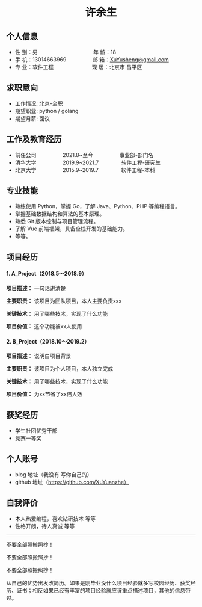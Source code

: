  <center>
     <h1>许余生</h1>
 </center>



## 个人信息 

* 性 别：男&emsp;&emsp;&emsp;&emsp;&emsp; &emsp;&emsp;&emsp;&emsp;&emsp; 年 龄：18  
* 手 机：13014663969&emsp;&emsp;&emsp;&emsp;&emsp;邮 箱：XuYusheng@gmail.com    
* 专 业：软件工程&emsp;&emsp;&emsp;&emsp;&emsp;&emsp;&emsp;  现 居：北京市 昌平区

## 求职意向

* 工作情况: 北京-全职
* 期望职业: python / golang
* 期望月薪: 面议

## 工作及教育经历

* 前任公司&emsp;&emsp;&emsp;&emsp;&emsp;2021.8~至今&emsp;&emsp;&emsp;&emsp;&emsp;事业部-部门名       
* 清华大学&emsp;&emsp;&emsp;&emsp;&emsp;2019.9~2021.7&emsp;&emsp;&emsp;&emsp; 软件工程-研究生         
* 北京大学&emsp;&emsp;&emsp;&emsp;&emsp;2015.9~2019.7&emsp;&emsp;&emsp;&emsp; 软件工程-本科

## 专业技能
* 熟练使用 Python，掌握 Go，了解 Java、Python、PHP 等编程语言。
* 掌握基础数据结构和算法的基本原理。
* 熟悉 Git 版本控制与项目管理流程。
* 了解 Vue 前端框架，具备全栈开发的基础能力。
* 等等。

## 项目经历

#### 1. **A_Project（2018.5～2018.9）**

**项目描述：** 一句话讲清楚

**主要职责：** 该项目为团队项目，本人主要负责xxx

**关键技术：** 用了哪些技术，实现了什么功能

**项目价值：** 这个功能被xx人使用

#### 2. **B_Project（2018.10～2019.2）**

**项目描述：** 说明白项目背景

**主要职责：** 该项目为个人项目，本人独立完成

**关键技术：** 用了哪些技术，实现了什么功能

**项目价值：** 为xx节省了xx倍人效

## 获奖经历
* 学生社团优秀干部
* 竞赛一等奖

## 个人账号 
* blog 地址（我没有 写你自己的）
* github 地址（https://github.com/XuYuanzhe）

## 自我评价 
* 本人热爱编程，喜欢钻研技术 等等
* 性格开朗，待人真诚 等等

---
不要全部照搬照抄！

不要全部照搬照抄！

不要全部照搬照抄！

从自己的优势出发改简历。如果是刚毕业没什么项目经验就多写校园经历、获奖经历、证书；相反如果已经有丰富的项目经验就应该重点描述项目，其他的信息带过。
